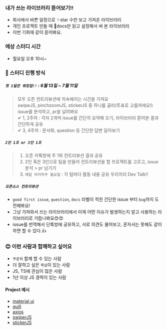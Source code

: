### 내가 쓰는 라이브러리 뜯어보기!!
- 회사에서 바쁜 일정으로 ✨star 수만 보고 가져온 라이브러리
- 개인 프로젝트 만들 때 👀docs만 읽고 설정해서 써 본 라이브러리
- 이번 기회에 같이 뜯어봐요.

### 에상 스터디 시간
- 월요일 오후 10시~

### 📑 스터디 진행 방식
#####  `첫 1달은 워밍업!!` : 6월 13일 ~ 7월 11일
  > 모두 오픈 컨트리뷰션에 익숙해지는 시간을 가져요    
  > swipeJS, pinchzoomJS, stickerJS 중 하나를 골라(투표로 고를꺼에요!) issue를 분석하고, pr을 날려봐요           
  > ✔ 1, 2주차 : 각자 2개씩 issue를 간단히 요약해 오기, 라이브러리 뜯어본 결과 간단하게 공유            
  > ✔ 3, 4주차 : 문서화, question 등 간단한 답변 달아보기       
  
##### `2인 1조 or 3인 1조`
  > 1. 오픈 카톡방에 주 1회 컨트리뷰션 결과 공유      
  > 2. 2인 혹은 3인으로 팀을 만들어 컨트리뷰션을 할 프로젝트를 고르고, issue 분석 > pr 남기기         
  > 3. `매달 마지막주 월요일` : 각 팀마다 활동 내용 공유 우리끼리 Dev Talk!!
  
##### `오픈소스 컨트리뷰션`
- `good first issue`, `question`, `docs` 라벨이 적힌 간단한 issue 부터 `bug`까지 도전해봐요!
- 그냥 가져와서 쓰는 라이브러리에서 이제 어떤 이슈가 발생하는지 알고 사용하는 라이브러리로 거듭나봐요😍😍
- issue를 번역해서 단톡방에 공유하고, 서로 의견도 물어보고, 혼자서는 못해도 같이 하면 할 수 있다.👍 
  
  
### 😊 이런 사람과 함께하고 싶어요
- `꾸준히` 함께 할 수 있는 사람
- 더 잘하고 싶은 `욕심`이 있는 사람
- JS, TS에 관심이 많은 사람
- 1년 이상 JS 경력이 있는 사람


#### Project 예시
- [material ui](https://github.com/mui/material-ui/issues)
- [quill](https://github.com/quilljs/quill/labels)
- [axios](https://github.com/axios/axios/pull/4767)
- [swiperJS](https://github.com/nolimits4web/swiper)
- [stickerJS](http://stickerjs.cmiscm.com/)



  
